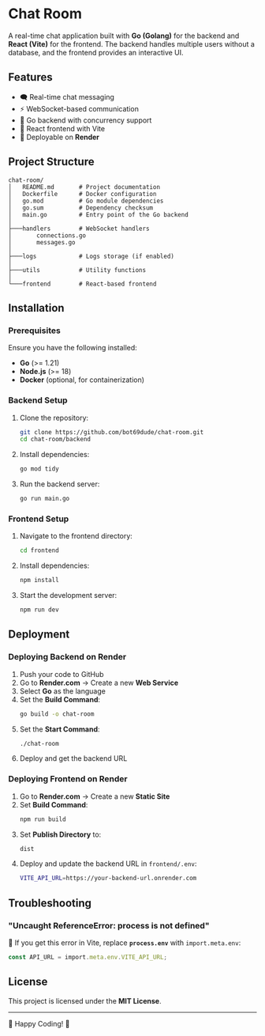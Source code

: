 # Chat Room

A real-time chat application built with **Go (Golang)** for the backend and **React (Vite)** for the frontend. The backend handles multiple users without a database, and the frontend provides an interactive UI.

## Features
- 🗨️ Real-time chat messaging
- ⚡ WebSocket-based communication
- 📡 Go backend with concurrency support
- 🎨 React frontend with Vite
- 🚀 Deployable on **Render**

## Project Structure
```
chat-room/
│   README.md       # Project documentation
│   Dockerfile      # Docker configuration
│   go.mod          # Go module dependencies
│   go.sum          # Dependency checksum
│   main.go         # Entry point of the Go backend
│
├───handlers        # WebSocket handlers
│       connections.go
│       messages.go
│
├───logs            # Logs storage (if enabled)
│
├───utils           # Utility functions
│
└───frontend        # React-based frontend
```

## Installation

### Prerequisites
Ensure you have the following installed:
- **Go** (>= 1.21)
- **Node.js** (>= 18)
- **Docker** (optional, for containerization)

### Backend Setup
1. Clone the repository:
   ```sh
   git clone https://github.com/bot69dude/chat-room.git
   cd chat-room/backend
   ```
2. Install dependencies:
   ```sh
   go mod tidy
   ```
3. Run the backend server:
   ```sh
   go run main.go
   ```

### Frontend Setup
1. Navigate to the frontend directory:
   ```sh
   cd frontend
   ```
2. Install dependencies:
   ```sh
   npm install
   ```
3. Start the development server:
   ```sh
   npm run dev
   ```

## Deployment

### **Deploying Backend on Render**
1. Push your code to GitHub
2. Go to **Render.com** → Create a new **Web Service**
3. Select **Go** as the language
4. Set the **Build Command**:
   ```sh
   go build -o chat-room
   ```
5. Set the **Start Command**:
   ```sh
   ./chat-room
   ```
6. Deploy and get the backend URL

### **Deploying Frontend on Render**
1. Go to **Render.com** → Create a new **Static Site**
2. Set **Build Command**:
   ```sh
   npm run build
   ```
3. Set **Publish Directory** to:
   ```sh
   dist
   ```
4. Deploy and update the backend URL in `frontend/.env`:
   ```sh
   VITE_API_URL=https://your-backend-url.onrender.com
   ```

## Troubleshooting

### "Uncaught ReferenceError: process is not defined"
📌 If you get this error in Vite, replace **`process.env`** with `import.meta.env`:
```ts
const API_URL = import.meta.env.VITE_API_URL;
```

## License
This project is licensed under the **MIT License**.

---

🚀 Happy Coding! 🎉
